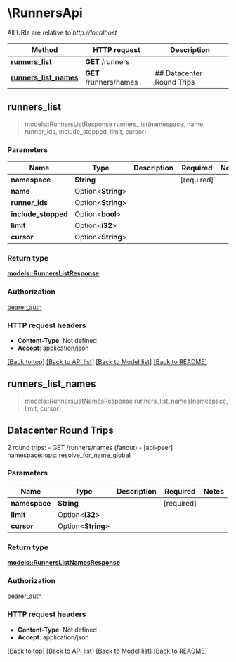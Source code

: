 # \RunnersApi

All URIs are relative to *http://localhost*

Method | HTTP request | Description
------------- | ------------- | -------------
[**runners_list**](RunnersApi.md#runners_list) | **GET** /runners | 
[**runners_list_names**](RunnersApi.md#runners_list_names) | **GET** /runners/names | ## Datacenter Round Trips



## runners_list

> models::RunnersListResponse runners_list(namespace, name, runner_ids, include_stopped, limit, cursor)


### Parameters


Name | Type | Description  | Required | Notes
------------- | ------------- | ------------- | ------------- | -------------
**namespace** | **String** |  | [required] |
**name** | Option<**String**> |  |  |
**runner_ids** | Option<**String**> |  |  |
**include_stopped** | Option<**bool**> |  |  |
**limit** | Option<**i32**> |  |  |
**cursor** | Option<**String**> |  |  |

### Return type

[**models::RunnersListResponse**](RunnersListResponse.md)

### Authorization

[bearer_auth](../README.md#bearer_auth)

### HTTP request headers

- **Content-Type**: Not defined
- **Accept**: application/json

[[Back to top]](#) [[Back to API list]](../README.md#documentation-for-api-endpoints) [[Back to Model list]](../README.md#documentation-for-models) [[Back to README]](../README.md)


## runners_list_names

> models::RunnersListNamesResponse runners_list_names(namespace, limit, cursor)
## Datacenter Round Trips

2 round trips: - GET /runners/names (fanout) - [api-peer] namespace::ops::resolve_for_name_global

### Parameters


Name | Type | Description  | Required | Notes
------------- | ------------- | ------------- | ------------- | -------------
**namespace** | **String** |  | [required] |
**limit** | Option<**i32**> |  |  |
**cursor** | Option<**String**> |  |  |

### Return type

[**models::RunnersListNamesResponse**](RunnersListNamesResponse.md)

### Authorization

[bearer_auth](../README.md#bearer_auth)

### HTTP request headers

- **Content-Type**: Not defined
- **Accept**: application/json

[[Back to top]](#) [[Back to API list]](../README.md#documentation-for-api-endpoints) [[Back to Model list]](../README.md#documentation-for-models) [[Back to README]](../README.md)


